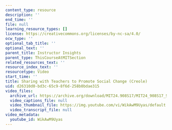 ```yaml
---
content_type: resource
description: ''
end_time: ''
file: null
learning_resource_types: []
license: https://creativecommons.org/licenses/by-nc-sa/4.0/
ocw_type: ''
optional_tab_title: ''
optional_text: ''
parent_title: Instructor Insights
parent_type: ThisCourseAtMITSection
related_resources_text: ''
resource_index_text: ''
resourcetype: Video
start_time: ''
title: Sharing with Teachers to Promote Social Change (Creole)
uid: d26310d0-bd3c-65c9-8f6d-258b0bdae315
video_files:
  archive_url: https://archive.org/download/MIT24.908S17/MIT24_908S17_Sharing_with_Teachers_Creole_300k.mp4
  video_captions_file: null
  video_thumbnail_file: https://img.youtube.com/vi/WikAwM9Uyas/default.jpg
  video_transcript_file: null
video_metadata:
  youtube_id: WikAwM9Uyas
---
```

